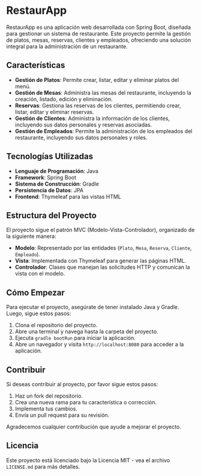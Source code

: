 # RestaurApp

RestaurApp es una aplicación web desarrollada con Spring Boot, diseñada para gestionar un sistema de restaurante. Este proyecto permite la gestión de platos, mesas, reservas, clientes y empleados, ofreciendo una solución integral para la administración de un restaurante.

## Características

- **Gestión de Platos**: Permite crear, listar, editar y eliminar platos del menú.
- **Gestión de Mesas**: Administra las mesas del restaurante, incluyendo la creación, listado, edición y eliminación.
- **Reservas**: Gestiona las reservas de los clientes, permitiendo crear, listar, editar y eliminar reservas.
- **Gestión de Clientes**: Administra la información de los clientes, incluyendo sus datos personales y reservas asociadas.
- **Gestión de Empleados**: Permite la administración de los empleados del restaurante, incluyendo sus datos personales y roles.

## Tecnologías Utilizadas

- **Lenguaje de Programación**: Java
- **Framework**: Spring Boot
- **Sistema de Construcción**: Gradle
- **Persistencia de Datos**: JPA
- **Frontend**: Thymeleaf para las vistas HTML

## Estructura del Proyecto

El proyecto sigue el patrón MVC (Modelo-Vista-Controlador), organizado de la siguiente manera:

- **Modelo**: Representado por las entidades (`Plato`, `Mesa`, `Reserva`, `Cliente`, `Empleado`).
- **Vista**: Implementada con Thymeleaf para generar las páginas HTML.
- **Controlador**: Clases que manejan las solicitudes HTTP y comunican la vista con el modelo.

## Cómo Empezar

Para ejecutar el proyecto, asegúrate de tener instalado Java y Gradle. Luego, sigue estos pasos:

1. Clona el repositorio del proyecto.
2. Abre una terminal y navega hasta la carpeta del proyecto.
3. Ejecuta `gradle bootRun` para iniciar la aplicación.
4. Abre un navegador y visita `http://localhost:8080` para acceder a la aplicación.

## Contribuir

Si deseas contribuir al proyecto, por favor sigue estos pasos:

1. Haz un fork del repositorio.
2. Crea una nueva rama para tu característica o corrección.
3. Implementa tus cambios.
4. Envía un pull request para su revisión.

Agradecemos cualquier contribución que ayude a mejorar el proyecto.

## Licencia

Este proyecto está licenciado bajo la Licencia MIT - vea el archivo `LICENSE.md` para más detalles.